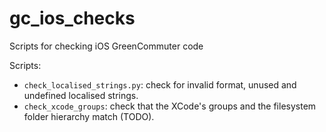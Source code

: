 # gc_ios_checks

Scripts for checking iOS GreenCommuter code

Scripts:

- `check_localised_strings.py`: check for invalid format, unused and undefined localised strings.
- `check_xcode_groups`: check that the XCode's groups and the filesystem folder hierarchy match (TODO).
